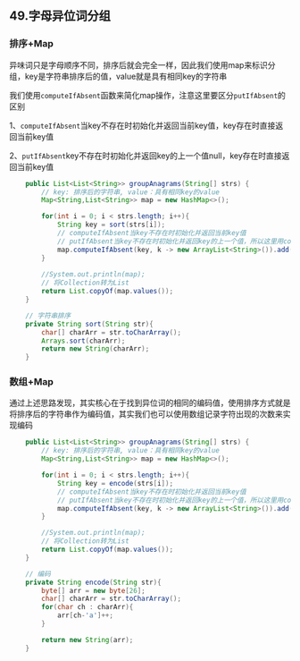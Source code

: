 ## 49.字母异位词分组

### 排序+Map

异味词只是字母顺序不同，排序后就会完全一样，因此我们使用map来标识分组，key是字符串排序后的值，value就是具有相同key的字符串

我们使用`computeIfAbsent`函数来简化map操作，注意这里要区分`putIfAbsent`的区别

1、`computeIfAbsent`当key不存在时初始化并返回当前key值，key存在时直接返回当前key值

2、`putIfAbsent`key不存在时初始化并返回key的上一个值null，key存在时直接返回当前key值

```java
    public List<List<String>> groupAnagrams(String[] strs) {
        // key: 排序后的字符串, value：具有相同key的value
        Map<String,List<String>> map = new HashMap<>();

        for(int i = 0; i < strs.length; i++){
            String key = sort(strs[i]);
            // computeIfAbsent当key不存在时初始化并返回当前key值
            // putIfAbsent当key不存在时初始化并返回key的上一个值，所以这里用computeIfAbsent
            map.computeIfAbsent(key, k -> new ArrayList<String>()).add(strs[i]);
        }
		
        //System.out.println(map);
        // 将Collection转为List
        return List.copyOf(map.values());
    }

    // 字符串排序
    private String sort(String str){
        char[] charArr = str.toCharArray();
        Arrays.sort(charArr);
        return new String(charArr);
    }
```



### 数组+Map

通过上述思路发现，其实核心在于找到异位词的相同的编码值，使用排序方式就是将排序后的字符串作为编码值，其实我们也可以使用数组记录字符出现的次数来实现编码

```java
    public List<List<String>> groupAnagrams(String[] strs) {
        // key: 排序后的字符串, value：具有相同key的value
        Map<String,List<String>> map = new HashMap<>();

        for(int i = 0; i < strs.length; i++){
            String key = encode(strs[i]);
            // computeIfAbsent当key不存在时初始化并返回当前key值
            // putIfAbsent当key不存在时初始化并返回key的上一个值，所以这里用computeIfAbsent
            map.computeIfAbsent(key, k -> new ArrayList<String>()).add(strs[i]);
        }

        //System.out.println(map);
        // 将Collection转为List
        return List.copyOf(map.values());
    }

    // 编码
    private String encode(String str){
        byte[] arr = new byte[26];
        char[] charArr = str.toCharArray();
        for(char ch : charArr){
            arr[ch-'a']++;
        }

        return new String(arr);
    }
```


